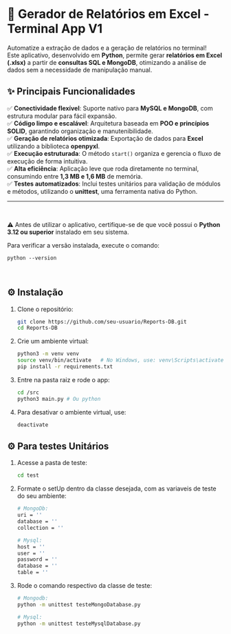 # 🚀 Gerador de Relatórios em Excel - Terminal App V1

Automatize a extração de dados e a geração de relatórios no terminal!  
Este aplicativo, desenvolvido em **Python**, permite gerar **relatórios em Excel (.xlsx)** a partir de **consultas SQL e MongoDB**, otimizando a análise de dados sem a necessidade de manipulação manual.  

## ✨ **Principais Funcionalidades**

✅ **Conectividade flexível**: Suporte nativo para **MySQL e MongoDB**, com estrutura modular para fácil expansão.  
✅ **Código limpo e escalável**: Arquitetura baseada em **POO e princípios SOLID**, garantindo organização e manutenibilidade.  
✅ **Geração de relatórios otimizada**: Exportação de dados para **Excel** utilizando a biblioteca **openpyxl**.  
✅ **Execução estruturada**: O método `start()` organiza e gerencia o fluxo de execução de forma intuitiva.  
✅ **Alta eficiência**: Aplicação leve que roda diretamente no terminal, consumindo entre **1,3 MB e 1,6 MB** de memória.  
✅ **Testes automatizados**: Inclui testes unitários para validação de módulos e métodos, utilizando o **unittest**, uma ferramenta nativa do Python.

---

<br>

⚠️ Antes de utilizar o aplicativo, certifique-se de que você possui o **Python 3.12 ou superior** instalado em seu sistema.  

Para verificar a versão instalada, execute o comando:

    python --version

<br>

## ⚙️ **Instalação**
1. Clone o repositório:
   ```sh
   git clone https://github.com/seu-usuario/Reports-DB.git
   cd Reports-DB
2. Crie um ambiente virtual:
    ```sh
    python3 -m venv venv
    source venv/bin/activate   # No Windows, use: venv\Scripts\activate
    pip install -r requirements.txt
3. Entre na pasta raiz e rode o app:
    ```sh
    cd /src
    python3 main.py # Ou python
4. Para desativar o ambiente virtual, use:
    ```sh
    deactivate

## ⚙️ **Para testes Unitários**
1. Acesse a pasta de teste:
   ```sh
   cd test
2. Formate o setUp dentro da classe desejada, com as variaveis de teste do seu ambiente:
    ```sh
    # MongoDb:
    uri = ''
    database = ''
    collection = ''

    # Mysql:
    host = ''
    user = ''
    password = ''
    database = ''
    table = ''

3. Rode o comando respectivo da classe de teste:
    ```sh
    # Mongodb:
    python -m unittest testeMongoDatabase.py

    # Mysql:
    python -m unittest testeMysqlDatabase.py
